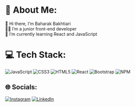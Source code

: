 # 💫 About Me:
👋 Hi there, I’m Baharak Bakhtiari<br>👩‍💻 I’m a junior front-end developer<br>🌱 I’m currently learning React and JavaScript<br>


# 💻 Tech Stack:
![JavaScript](https://img.shields.io/badge/javascript-%23323330.svg?style=flat&logo=javascript&logoColor=%23F7DF1E) ![CSS3](https://img.shields.io/badge/css3-%231572B6.svg?style=flat&logo=css3&logoColor=white) ![HTML5](https://img.shields.io/badge/html5-%23E34F26.svg?style=flat&logo=html5&logoColor=white) ![React](https://img.shields.io/badge/react-%2320232a.svg?style=flat&logo=react&logoColor=%2361DAFB) ![Bootstrap](https://img.shields.io/badge/bootstrap-%23563D7C.svg?style=flat&logo=bootstrap&logoColor=white) ![NPM](https://img.shields.io/badge/NPM-%23000000.svg?style=flat&logo=npm&logoColor=white)


## 🌐 Socials:
[![Instagram](https://img.shields.io/badge/Instagram-%23E4405F.svg?logo=Instagram&logoColor=white)](https://instagram.com/baharak_webdev) [![LinkedIn](https://img.shields.io/badge/LinkedIn-%230077B5.svg?logo=linkedin&logoColor=white)](https://linkedin.com/in/baharak_bakhtiari) 


<!-- Proudly created with GPRM ( https://gprm.itsvg.in ) -->
